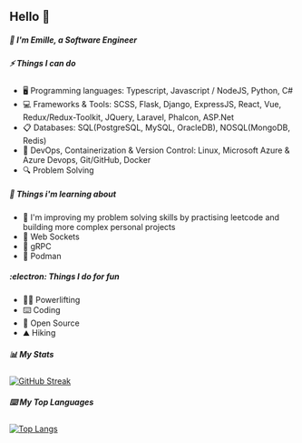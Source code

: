 ## Hello :wave:

##### :rocket: I'm Emille, a Software Engineer

<!-- ##### :wrench: Things I can do -->
##### ⚡ Things I can do

- :desktop_computer: Programming languages: Typescript, Javascript / NodeJS, Python, C#
- :computer: Frameworks & Tools: SCSS, Flask, Django, ExpressJS, React, Vue, Redux/Redux-Toolkit, JQuery, Laravel, Phalcon, ASP.Net
- :clipboard: Databases: SQL(PostgreSQL, MySQL, OracleDB), NOSQL(MongoDB, Redis)
- :open_book: DevOps, Containerization & Version Control: Linux, Microsoft Azure & Azure Devops, Git/GitHub, Docker
- :mag: Problem Solving

##### :telescope: Things i'm learning about

- :seedling: I'm improving my problem solving skills by practising leetcode and building more complex personal projects
- :seedling: Web Sockets
- :seedling: gRPC
- :seedling: Podman

<!-- ##### :muscle: Things I do for fun -->
##### :electron: Things I do for fun

- :weight_lifting_man: Powerlifting
- :keyboard: Coding
- :night_with_stars: Open Source
- :mountain: Hiking
<!--
- :airplane: Travel
-->

##### :bar_chart: My Stats

[![GitHub Streak](http://github-readme-streak-stats.herokuapp.com?user=Emille1723&theme=dark&background=000000)](https://git.io/streak-stats)

##### :keyboard: My Top Languages

[![Top Langs](https://github-readme-stats.vercel.app/api/top-langs/?username=Emille1723&layout=compact&theme=vision-friendly-dark)](https://github.com/anuraghazra/github-readme-stats)


<!--
**Emille1723/Emille1723** is a ✨ _special_ ✨ repository because its `README.md` (this file) appears on your GitHub profile.

Here are some ideas to get you started:

- 🔭 I’m currently working on ...
- 🌱 I’m currently learning ...
- 👯 I’m looking to collaborate on ...
- 🤔 I’m looking for help with ...
- 💬 Ask me about ...
- 📫 How to reach me: ...
- 😄 Pronouns: ...
- ⚡ Fun fact: ...
-->

